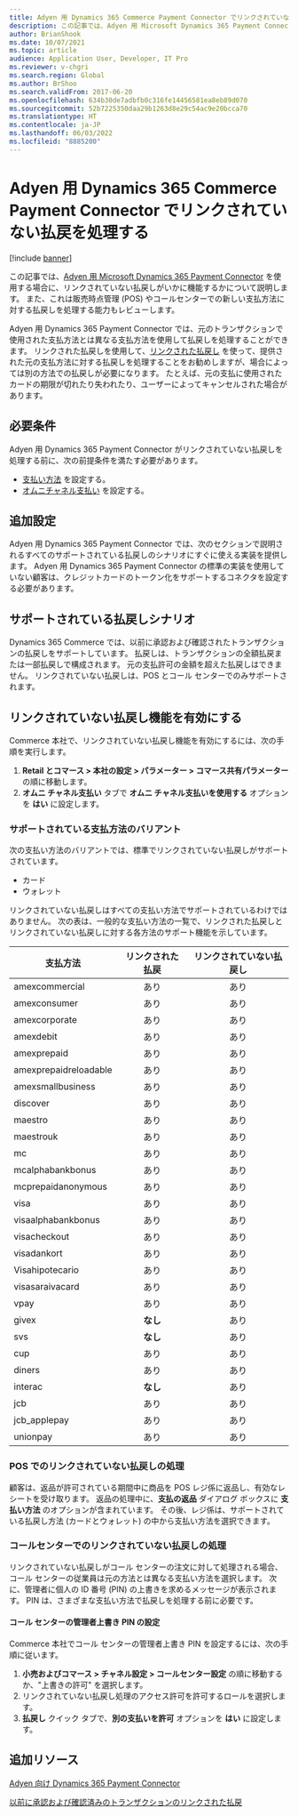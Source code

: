 ```yaml
---
title: Adyen 用 Dynamics 365 Commerce Payment Connector でリンクされていない払戻を処理する
description: この記事では、Adyen 用 Microsoft Dynamics 365 Payment Connector を使用する場合に、リンクされていない払戻しがいかに機能するかについて説明します。
author: BrianShook
ms.date: 10/07/2021
ms.topic: article
audience: Application User, Developer, IT Pro
ms.reviewer: v-chgri
ms.search.region: Global
ms.author: BrShoo
ms.search.validFrom: 2017-06-20
ms.openlocfilehash: 634b30de7adbfb0c316fe14456581ea8eb89d070
ms.sourcegitcommit: 52b7225350daa29b1263d8e29c54ac9e20bcca70
ms.translationtype: HT
ms.contentlocale: ja-JP
ms.lasthandoff: 06/03/2022
ms.locfileid: "8885200"
---
```

# <a name="process-unlinked-refunds-with-the-dynamics-365-commerce-payment-connector-for-adyen"></a>Adyen 用 Dynamics 365 Commerce Payment Connector でリンクされていない払戻を処理する

[!include [banner](../includes/banner.md)]

この記事では、[Adyen 用 Microsoft Dynamics 365 Payment Connector](adyen-connector.md) を使用する場合に、リンクされていない払戻しがいかに機能するかについて説明します。 また、これは販売時点管理 (POS) やコールセンターでの新しい支払方法に対する払戻しを処理する能力もレビューします。

Adyen 用 Dynamics 365 Payment Connector では、元のトランザクションで使用された支払方法とは異なる支払方法を使用して払戻しを処理することができます。 リンクされた払戻しを使用して、[リンクされた払戻し](linked-refunds.md) を使って、提供された元の支払方法に対する払戻しを処理することをお勧めしますが、場合によっては別の方法での払戻しが必要になります。 たとえば、元の支払に使用されたカードの期限が切れたり失われたり、ユーザーによってキャンセルされた場合があります。

## <a name="prerequisites"></a>必要条件

Adyen 用 Dynamics 365 Payment Connector がリンクされていない払戻しを処理する前に、次の前提条件を満たす必要があります。

- [支払い方法](../payment-methods.md) を設定する。
- [オムニチャネル支払い](../omni-channel-payments.md) を設定する。

## <a name="additional-configuration"></a>追加設定

Adyen 用 Dynamics 365 Payment Connector では、次のセクションで説明されるすべてのサポートされている払戻しのシナリオにすぐに使える実装を提供します。 Adyen 用 Dynamics 365 Payment Connector の標準の実装を使用していない顧客は、クレジットカードのトークン化をサポートするコネクタを設定する必要があります。

## <a name="supported-refund-scenarios"></a>サポートされている払戻しシナリオ

Dynamics 365 Commerce では、以前に承認および確認されたトランザクションの払戻しをサポートしています。 払戻しは、トランザクションの全額払戻または一部払戻しで構成されます。 元の支払許可の金額を超えた払戻しはできません。 リンクされていない払戻しは、POS とコール センターでのみサポートされます。

## <a name="enable-unlinked-refunds-functionality"></a>リンクされていない払戻し機能を有効にする

Commerce 本社で、リンクされていない払戻し機能を有効にするには、次の手順を実行します。

1. **Retail とコマース \> 本社の設定 \> パラメーター \> コマース共有パラメーター** の順に移動します。
1. **オムニ チャネル支払い** タブで **オムニ チャネル支払いを使用する** オプションを **はい** に設定します。

### <a name="supported-payment-method-variants"></a>サポートされている支払方法のバリアント

次の支払い方法のバリアントでは、標準でリンクされていない払戻しがサポートされています。

- カード
- ウォレット

リンクされていない払戻しはすべての支払い方法でサポートされているわけではありません。 次の表は、一般的な支払い方法の一覧で、リンクされた払戻しとリンクされていない払戻しに対する各方法のサポート機能を示しています。

| 支払方法        | リンクされた払戻 | リンクされていない払戻し |
|-----------------------|:-------------:|:---------------:|
| amexcommercial        | あり           | あり             |
| amexconsumer          | あり           | あり             |
| amexcorporate         | あり           | あり             |
| amexdebit             | あり           | あり             |
| amexprepaid           | あり           | あり             |
| amexprepaidreloadable | あり           | あり             |
| amexsmallbusiness     | あり           | あり             |
| discover              | あり           | あり             |
| maestro               | あり           | あり             |
| maestrouk             | あり           | あり             |
| mc                    | あり           | あり             |
| mcalphabankbonus      | あり           | あり             |
| mcprepaidanonymous    | あり           | あり             |
| visa                  | あり           | あり             |
| visaalphabankbonus    | あり           | あり             |
| visacheckout          | あり           | あり             |
| visadankort           | あり           | あり             |
| Visahipotecario       | あり           | あり             |
| visasaraivacard       | あり           | あり             |
| vpay                  | あり           | あり             |
| givex                 | **なし**        | あり             |
| svs                   | **なし**        | あり             |
| cup                   | あり           | あり             |
| diners                | あり           | あり             |
| interac               | **なし**        | あり             |
| jcb                   | あり           | あり             |
| jcb_applepay          | あり           | あり             |
| unionpay              | あり           | あり             |

### <a name="process-an-unlinked-refund-in-pos"></a>POS でのリンクされていない払戻しの処理

顧客は、返品が許可されている期間中に商品を POS レジ係に返品し、有効なレシートを受け取ります。 返品の処理中に、**支払の返品** ダイアログ ボックスに **支払い方法** のオプションが含まれています。 その後、レジ係は、サポートされている払戻し方法 (カードとウォレット) の中から支払い方法を選択できます。

### <a name="process-an-unlinked-refund-in-call-center"></a>コールセンターでのリンクされていない払戻しの処理

リンクされていない払戻しがコール センターの注文に対して処理される場合、コール センターの従業員は元の方法とは異なる支払い方法を選択します。 次に、管理者に個人の ID 番号 (PIN) の上書きを求めるメッセージが表示されます。 PIN は、さまざまな支払い方法で払戻しを処理する前に必要です。

#### <a name="set-up-an-administrator-override-pin-for-call-center"></a>コール センターの管理者上書き PIN の設定

Commerce 本社でコール センターの管理者上書き PIN を設定するには、次の手順に従います。

1. **小売およびコマース \> チャネル設定 \> コールセンター設定** の順に移動するか、"上書きの許可" を選択します。
1. リンクされていない払戻し処理のアクセス許可を許可するロールを選択します。
1. **払戻し** クイック タブで、**別の支払いを許可** オプションを **はい** に設定します。

## <a name="additional-resources"></a>追加リソース

[Adyen 向け Dynamics 365 Payment Connector](adyen-connector.md)

[以前に承認および確認済みのトランザクションのリンクされた払戻](linked-refunds.md)
